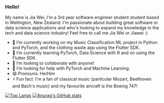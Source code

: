 ### Hello!

My name is Jia Wei, I'm a 3rd year software engineer student student based in Wellington, New Zealand. I'm passionate about building great software or data science applications and who's looking to expand my knowledge in the tech and data science industry! Feel free to call me Jia Wei or Jiawei :)

- 🔭 I’m currently working on my Music Classification ML project in Python and PyTorch, and the clothing waste app using the Flutter SDK.
- 🌱 I’m currently learning PyTorch, Data Science with R and on using the Flutter SDK.
- 👯 I’m looking to collaborate with anyone!
- 🤔 I’m looking for help with PyTorch and Machine Learning.
- 😄 Pronouns: He/Him
- ⚡ Fun fact: I'm a fan of classical music (particular Mozart, Beethoven and Bach's music) and my favourite aircraft is the Boeing 747!

[![Top Langs](https://github-readme-stats.vercel.app/api/top-langs/?username=JWL16038&langs_count=5&layout=compact)](https://github.com/anuraghazra/github-readme-stats)
[![Anurag's GitHub stats](https://github-readme-stats.vercel.app/api?username=JWL16038&count_private=true)](https://github.com/anuraghazra/github-readme-stats)
<!--
**JWL16038/JWL16038** is a ✨ _special_ ✨ repository because its `README.md` (this file) appears on your GitHub profile.

Here are some ideas to get you started:

- 🔭 I’m currently working on ...
- 🌱 I’m currently learning ...
- 👯 I’m looking to collaborate on ...
- 🤔 I’m looking for help with ...
- 💬 Ask me about ...
- 📫 How to reach me: ...
- 😄 Pronouns: ...
- ⚡ Fun fact: ...
-->
